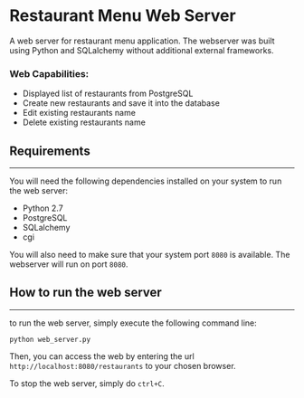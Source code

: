 # Restaurant Menu Web Server

A web server for restaurant menu application. The webserver was built using Python and SQLalchemy without additional external frameworks.

### Web Capabilities:
- Displayed list of restaurants from PostgreSQL
- Create new restaurants and save it into the database
- Edit existing restaurants name 
- Delete existing restaurants name

## Requirements
___
You will need the following dependencies installed on your system to run the web server:
- Python 2.7
- PostgreSQL
- SQLalchemy
- cgi

You will also need to make sure that your system port ```8080``` is available. The webserver will run on port ```8080```. 

## How to run the web server
___
to run the web server, simply execute the following command line:
```
python web_server.py
```
Then, you can access the web by entering the url ```http://localhost:8080/restaurants``` to your chosen browser.

To stop the web server, simply do ```ctrl+C```.
